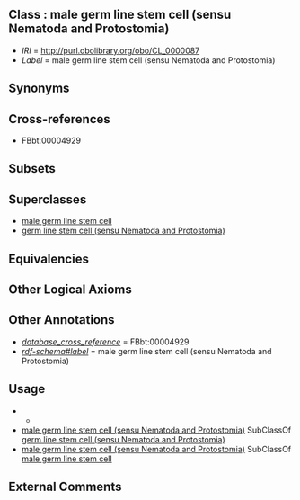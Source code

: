 
## Class : male germ line stem cell (sensu Nematoda and Protostomia)

 * *IRI* = http://purl.obolibrary.org/obo/CL_0000087
 * *Label* = male germ line stem cell (sensu Nematoda and Protostomia)

## Synonyms


## Cross-references

 * FBbt:00004929

## Subsets


## Superclasses

 * [male germ line stem cell](../../CL/16/CL_0000016.md)
 * [germ line stem cell (sensu Nematoda and Protostomia)](../../CL/86/CL_0000086.md)

## Equivalencies


## Other Logical Axioms


## Other Annotations

 * *[database_cross_reference](../../ef/oboInOwl#hasDbXref.md)* = FBbt:00004929
 * *[rdf-schema#label](../../el/rdf-schema#label.md)* = male germ line stem cell (sensu Nematoda and Protostomia)

## Usage

 * -
 * [male germ line stem cell (sensu Nematoda and Protostomia)](../../CL/87/CL_0000087.md) SubClassOf [germ line stem cell (sensu Nematoda and Protostomia)](../../CL/86/CL_0000086.md)
 * [male germ line stem cell (sensu Nematoda and Protostomia)](../../CL/87/CL_0000087.md) SubClassOf [male germ line stem cell](../../CL/16/CL_0000016.md)

## External Comments

